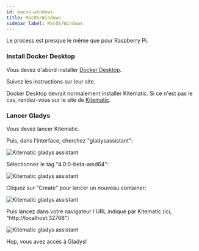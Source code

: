 ```yaml
---
id: macos-windows
title: MacOS/Windows
sidebar_label: MacOS/Windows
---
```


Le process est presque le même que pour Raspberry Pi.

### Install Docker Desktop

Vous devez d'abord installer [Docker Desktop](https://www.docker.com/products/docker-desktop).

Suivez les instructions sur leur site.

Docker Desktop devrait normalement installer Kitematic. Si ce n'est pas le cas, rendez-vous sur le site de [Kitematic](https://kitematic.com/).

### Lancer Gladys

Vous devez lancer Kitematic.

Puis, dans l'interface, cherchez "gladysassistant":

<img src="/fr/img/docs/installation/docker-desktop/kitematic-gladysassistant.png" alt="Kitematic gladys assistant"  />

Sélectionnez le tag "4.0.0-beta-amd64":

<img src="/fr/img/docs/installation/docker-desktop/kitematic-select-tag.png" alt="Kitematic gladys assistant"  />

Cliquez sur "Create" pour lancer un nouveau container:

<img src="/fr/img/docs/installation/docker-desktop/kitematic-start-gladys.png" alt="Kitematic gladys assistant"  />

Puis lancez dans votre navigateur l'URL indiqué par Kitematic (ici, "http://localhost:32768")

<img src="/fr/img/docs/installation/docker-desktop/kitematic-success.png" alt="Kitematic gladys assistant"  />

Hop, vous avez accès à Gladys!
